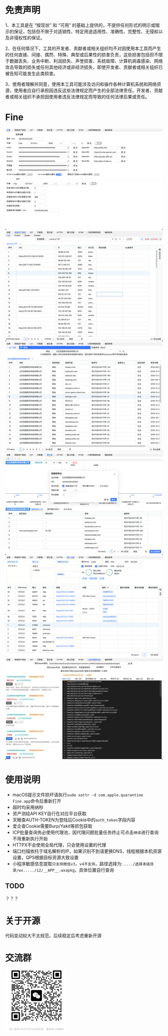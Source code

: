 # 免责声明
1、本工具是在 “按现状” 和 “可用” 的基础上提供的，不提供任何形式的明示或暗示的保证，包括但不限于对适销性、特定用途适用性、准确性、完整性、无侵权以及非侵权性的保证。

2、在任何情况下，工具的开发者、贡献者或相关组织均不对因使用本工具而产生的任何直接、间接、偶然、特殊、典型或后果性的损害负责，这些损害包括但不限于数据丢失、业务中断、利润损失、声誉损害、系统故障、计算机病毒感染、网络攻击导致的损失或任何其他经济或非经济损失，即使开发者、贡献者或相关组织已被告知可能发生此类损害。

3、使用者理解并同意，使用本工具可能涉及访问和操作各种计算机系统和网络资源，使用者应自行承担因违反这些法律规定而产生的全部法律责任。开发者、贡献者或相关组织不承担因使用者违反法律规定而导致的任何法律后果或责任。

# Fine

![1](README_images/setting.png)
![2](README_images/fofa.png)
![3](README_images/icp.png)
![4](README_images/aiqicha.png)
![5](README_images/portscan.png)
![6](README_images/miniapp.png)

# 使用说明
- macOS提示文件损坏请执行`sudo xattr -d com.apple.quarantine Fine.app`命令后重新打开
- 超时均采用纳秒
- 资产测绘API KEY自行在对应平台获取
- 天眼查AUTH-TOKEN为登陆后Cookie中的`auth_token`字段内容
- 爱企查Cookie需要Burp/Yakit等抓包获取
- ICP批量查询务必使用代理池，因代理问题批量任务终止可点击`继续`进行查询不用重新执行开始
- HTTPX不会使用全局代理，只会使用设置的代理
- 端口扫描依托于域名解析的IP，如果识别不到请更换DNS，线程根据本机资源设置，QPS根据目标资源大致设置
- 小程序敏感信息提取`只支持微信v3`，`v4不支持`，路径选择为: `..../选择本级目录/wx...../12/__APP__.wxapkg`，具体位置自行查询

## TODO

？？？

# 关于开源
代码变动较大不太规范，后续稳定后考虑重新开源

# 交流群

<img src="README_images/qcode.png" alt="alt text" height="200" />